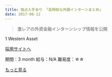 ```yaml
---
title: 独占入手あり 「高時給な外銀インターンまとめ」
date: 2017-06-12
---
```


>激レアの外資金融インターンシップ情報を公開

<p>1 Western Asset</p>
<a href="http://www.westernasset.co.jp/ja/index.cfm">採用サイトへ</a>

期間：3 month
給与：N/A
難易度：☆☆



<a href="https://note.mu/crazyboy/n/naee9f5648456">もっと見る</a>
